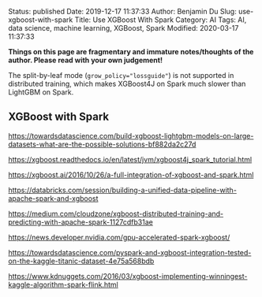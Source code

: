 Status: published
Date: 2019-12-17 11:37:33
Author: Benjamin Du
Slug: use-xgboost-with-spark
Title: Use XGBoost With Spark
Category: AI
Tags: AI, data science, machine learning, XGBoost, Spark
Modified: 2020-03-17 11:37:33

**Things on this page are fragmentary and immature notes/thoughts of the author. Please read with your own judgement!**

The split-by-leaf mode (`grow_policy="lossguide"`) is not supported in distributed training,
which makes XGBoost4J on Spark much slower than LightGBM on Spark.

## XGBoost with Spark

https://towardsdatascience.com/build-xgboost-lightgbm-models-on-large-datasets-what-are-the-possible-solutions-bf882da2c27d

https://xgboost.readthedocs.io/en/latest/jvm/xgboost4j_spark_tutorial.html

https://xgboost.ai/2016/10/26/a-full-integration-of-xgboost-and-spark.html

https://databricks.com/session/building-a-unified-data-pipeline-with-apache-spark-and-xgboost

https://medium.com/cloudzone/xgboost-distributed-training-and-predicting-with-apache-spark-1127cdfb31ae

https://news.developer.nvidia.com/gpu-accelerated-spark-xgboost/

https://towardsdatascience.com/pyspark-and-xgboost-integration-tested-on-the-kaggle-titanic-dataset-4e75a568bdb

https://www.kdnuggets.com/2016/03/xgboost-implementing-winningest-kaggle-algorithm-spark-flink.html


